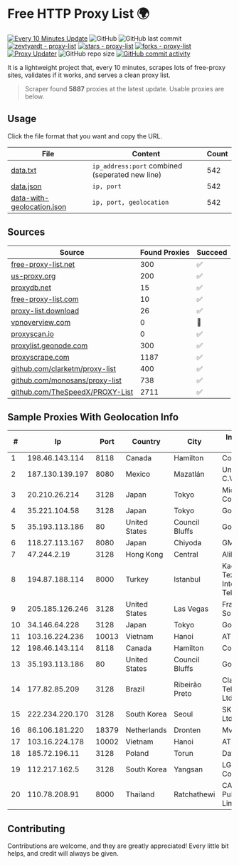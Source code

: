 
# Free HTTP Proxy List 🌍

[![Every 10 Minutes Update](https://github.com/mertguvencli/http-proxy-list/actions/workflows/main.yml/badge.svg?branch=main)](https://github.com/mertguvencli/http-proxy-list/actions/workflows/main.yml)
![GitHub](https://img.shields.io/github/license/mertguvencli/http-proxy-list)
![GitHub last commit](https://img.shields.io/github/last-commit/mertguvencli/http-proxy-list)
[![zevtyardt - proxy-list](https://img.shields.io/static/v1?label=zevtyardt&message=proxy-list&color=blue&logo=github)](https://github.com/zevtyardt/proxy-list "Go to GitHub repo")
[![stars - proxy-list](https://img.shields.io/github/stars/zevtyardt/proxy-list?style=social)](https://github.com/zevtyardt/proxy-list)
[![forks - proxy-list](https://img.shields.io/github/forks/zevtyardt/proxy-list?style=social)](https://github.com/zevtyardt/proxy-list)
[![Proxy Updater](https://github.com/zevtyardt/proxy-list/workflows/Proxy%20Updater/badge.svg)](https://github.com/zevtyardt/proxy-list/actions?query=workflow:"Proxy+Updater")
![GitHub repo size](https://img.shields.io/github/repo-size/zevtyardt/proxy-list)
[![GitHub commit activity](https://img.shields.io/github/commit-activity/m/zevtyardt/proxy-list?logo=commits)](https://github.com/zevtyardt/proxy-list/commits/main)

It is a lightweight project that, every 10 minutes, scrapes lots of free-proxy sites, validates if it works, and serves a clean proxy list.

> Scraper found **5887** proxies at the latest update. Usable proxies are below.

## Usage

Click the file format that you want and copy the URL.

|File|Content|Count|
|----|-------|-----|
|[data.txt](https://raw.githubusercontent.com/mertguvencli/http-proxy-list/main/proxy-list/data.txt)|`ip_address:port` combined (seperated new line)|542|
|[data.json](https://raw.githubusercontent.com/mertguvencli/http-proxy-list/main/proxy-list/data.json)|`ip, port`|542|
|[data-with-geolocation.json](https://raw.githubusercontent.com/mertguvencli/http-proxy-list/main/proxy-list/data-with-geolocation.json)|`ip, port, geolocation`|542|

## Sources

|Source|Found Proxies|Succeed|
|------|-------------|-------|
|[free-proxy-list.net](https://free-proxy-list.net)|300|✅|
|[us-proxy.org](https://www.us-proxy.org)|200|✅|
|[proxydb.net](http://proxydb.net)|15|✅|
|[free-proxy-list.com](https://free-proxy-list.com/?page=&port=&type%5B%5D=http&type%5B%5D=https&up_time=0&search=Search)|10|✅|
|[proxy-list.download](https://www.proxy-list.download/HTTP)|26|✅|
|[vpnoverview.com](https://vpnoverview.com/privacy/anonymous-browsing/free-proxy-servers)|0|🚫|
|[proxyscan.io](https://www.proxyscan.io)|0|✅|
|[proxylist.geonode.com](https://proxylist.geonode.com/api/proxy-list?limit=300&page=1&sort_by=lastChecked&sort_type=desc&protocols=http,https)|300|✅|
|[proxyscrape.com](https://api.proxyscrape.com/v2/?request=displayproxies&protocol=http&timeout=10000&country=all&ssl=all&anonymity=all)|1187|✅|
|[github.com/clarketm/proxy-list](https://raw.githubusercontent.com/clarketm/proxy-list/master/proxy-list-raw.txt)|400|✅|
|[github.com/monosans/proxy-list](https://raw.githubusercontent.com/monosans/proxy-list/main/proxies/http.txt)|738|✅|
|[github.com/TheSpeedX/PROXY-List](https://raw.githubusercontent.com/TheSpeedX/PROXY-List/master/http.txt)|2711|✅|


## Sample Proxies With Geolocation Info

|#|Ip|Port|Country|City|Internet Service Provider|
|-|--|----|-------|----|-------------------------|
|1|198.46.143.114|8118|Canada|Hamilton|ColoCrossing|
|2|187.130.139.197|8080|Mexico|Mazatlán|Uninet S.A. de C.V.|
|3|20.210.26.214|3128|Japan|Tokyo|Microsoft Corporation|
|4|35.221.104.58|3128|Japan|Tokyo|Google LLC|
|5|35.193.113.186|80|United States|Council Bluffs|Google LLC|
|6|118.27.113.167|8080|Japan|Chiyoda|GMO Internet, Inc.|
|7|47.244.2.19|3128|Hong Kong|Central|Alibaba.com LLC|
|8|194.87.188.114|8000|Turkey|Istanbul|Kadir Huseyin Tezcan Nosspeed Internet Teknolojileri|
|9|205.185.126.246|3128|United States|Las Vegas|FranTech Solutions|
|10|34.146.64.228|3128|Japan|Tokyo|Google LLC|
|11|103.16.224.236|10013|Vietnam|Hanoi|ATH|
|12|198.46.143.114|8118|Canada|Hamilton|ColoCrossing|
|13|35.193.113.186|80|United States|Council Bluffs|Google LLC|
|14|177.82.85.209|3128|Brazil|Ribeirão Preto|Claro NXT Telecomunicacoes Ltda|
|15|222.234.220.170|3128|South Korea|Seoul|SK Broadband Co Ltd|
|16|86.106.181.220|18379|Netherlands|Dronten|Mvps LTD|
|17|103.16.224.178|10002|Vietnam|Hanoi|ATH|
|18|185.72.196.11|3128|Poland|Torun|Data Space|
|19|112.217.162.5|3128|South Korea|Yangsan|LG DACOM Corporation|
|20|110.78.208.91|8000|Thailand|Ratchathewi|CAT Telecom Public Company Limited|



## Contributing

Contributions are welcome, and they are greatly appreciated! Every
little bit helps, and credit will always be given.

